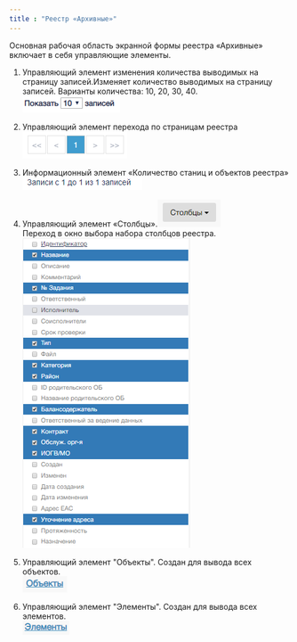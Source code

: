 ```yaml
---
title : "Реестр «Архивные»"
---
```


Основная рабочая область экранной формы реестра «Архивные» включает
в себя управляющие элементы.

1. Управляющий элемент изменения количества выводимых
на страницу записей.Изменяет количество выводимых
на страницу записей.
Варианты количества:
10, 20, 30, 40.  
![](p1.PNG)  


2. Управляющий элемент перехода
по страницам реестра  
![](p2.PNG)

3. Информационный элемент «Количество станиц и объектов реестра»  
![](p5.PNG)

4. Управляющий элемент «Столбцы».![](p4.PNG)  
Переход в окно выбора набора столбцов реестра.  
![](p7.PNG)

5.	Управляющий элемент "Объекты". Создан для вывода всех объектов.  
![](p8.PNG)

6. Управляющий элемент "Элементы". Создан для вывода всех элементов.  
![](p9.PNG)

